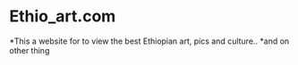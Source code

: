 # Ethio_art.com
*This a website for to view the best Ethiopian art, pics and culture..
 *and on other thing

